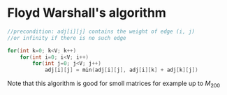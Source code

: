 # Floyd Warshall's algorithm
```cpp
//precondition: adj[i][j] contains the weight of edge (i, j)
//or infinity if there is no such edge

for(int k=0; k<V; k++)
	for(int i=0; i<V; i++)
		for(int j=0; j<V; j++)
			adj[i][j] = min(adj[i][j], adj[i][k] + adj[k][j])
```

Note that this algorithm is good for smoll matrices for example up to $M_{200}$
